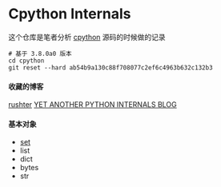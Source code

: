 # Cpython Internals

这个仓库是笔者分析 [cpython](https://github.com/python/cpython) 源码的时候做的记录

    # 基于 3.8.0a0 版本
    cd cpython
    git reset --hard ab54b9a130c88f708077c2ef6c4963b632c132b3


#### 收藏的博客
[rushter](https://rushter.com/)
[YET ANOTHER PYTHON INTERNALS BLOG](https://pythoninternal.wordpress.com/)

#### 基本对象
 * [set](https://github.com/zpoint/Cpython-Internals/blob/master/BasicObject/set/set_cn.md)
 * list
 * dict
 * bytes
 * str

